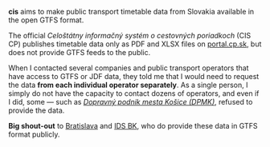 **cis** aims to make public transport timetable data from Slovakia available in the open GTFS format.

The official _Celoštátny informačný systém o cestovných poriadkoch_ (CIS CP) publishes timetable data only as PDF and XLSX files on [portal.cp.sk](http://portal.cp.sk/), but does not provide GTFS feeds to the public.

When I contacted several companies and public transport operators that have access to GTFS or JDF data, they told me that I would need to request the data **from each individual operator separately**.
As a single person, I simply do not have the capacity to contact dozens of operators, and even if I did, some — such as [_Dopravný podnik mesta Košice (DPMK)_](https://www.dpmk.sk/), refused to provide the data.

**Big shout-out** to [Bratislava](https://bratislava.sk) and [IDS BK](http://idsbk.sk/), who do provide these data in GTFS format publicly.
